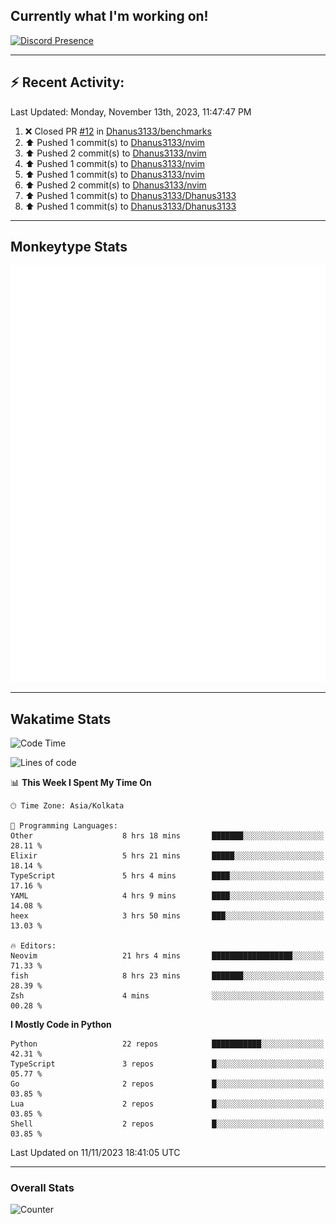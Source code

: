 ## Currently what I'm working on!
[![Discord Presence](https://lanyard.cnrad.dev/api/534981034400284712)](https://discord.com/users/534981034400284712)

---

## :zap: Recent Activity:
<!--RECENT_ACTIVITY:last_update-->
Last Updated: Monday, November 13th, 2023, 11:47:47 PM
<!--RECENT_ACTIVITY:last_update_end-->
<!--RECENT_ACTIVITY:start-->
1. ❌ Closed PR [#12](https://github.com/Dhanus3133/benchmarks/pull/12) in [Dhanus3133/benchmarks](https://github.com/Dhanus3133/benchmarks)<br>
2. ⬆️ Pushed 1 commit(s) to [Dhanus3133/nvim](https://github.com/Dhanus3133/nvim)<br>
3. ⬆️ Pushed 2 commit(s) to [Dhanus3133/nvim](https://github.com/Dhanus3133/nvim)<br>
4. ⬆️ Pushed 1 commit(s) to [Dhanus3133/nvim](https://github.com/Dhanus3133/nvim)<br>
5. ⬆️ Pushed 1 commit(s) to [Dhanus3133/nvim](https://github.com/Dhanus3133/nvim)<br>
6. ⬆️ Pushed 2 commit(s) to [Dhanus3133/nvim](https://github.com/Dhanus3133/nvim)<br>
7. ⬆️ Pushed 1 commit(s) to [Dhanus3133/Dhanus3133](https://github.com/Dhanus3133/Dhanus3133)<br>
8. ⬆️ Pushed 1 commit(s) to [Dhanus3133/Dhanus3133](https://github.com/Dhanus3133/Dhanus3133)<br>
<!--RECENT_ACTIVITY:end-->

---

## Monkeytype Stats
<a href="https://monkeytype.com/profile/dhanus">
  <img src="https://raw.githubusercontent.com/Dhanus3133/Dhanus3133/monkeytype/monkeytype-pb.svg" alt="Monkeytype Profile" />
</a>

---

## Wakatime Stats
<!--START_SECTION:waka-->
![Code Time](http://img.shields.io/badge/Code%20Time-1%2C349%20hrs%2042%20mins-blue)

![Lines of code](https://img.shields.io/badge/From%20Hello%20World%20I%27ve%20Written-4.7%20million%20lines%20of%20code-blue)

📊 **This Week I Spent My Time On** 

```text
🕑︎ Time Zone: Asia/Kolkata

💬 Programming Languages: 
Other                    8 hrs 18 mins       ███████░░░░░░░░░░░░░░░░░░   28.11 % 
Elixir                   5 hrs 21 mins       █████░░░░░░░░░░░░░░░░░░░░   18.14 % 
TypeScript               5 hrs 4 mins        ████░░░░░░░░░░░░░░░░░░░░░   17.16 % 
YAML                     4 hrs 9 mins        ████░░░░░░░░░░░░░░░░░░░░░   14.08 % 
heex                     3 hrs 50 mins       ███░░░░░░░░░░░░░░░░░░░░░░   13.03 % 

🔥 Editors: 
Neovim                   21 hrs 4 mins       ██████████████████░░░░░░░   71.33 % 
fish                     8 hrs 23 mins       ███████░░░░░░░░░░░░░░░░░░   28.39 % 
Zsh                      4 mins              ░░░░░░░░░░░░░░░░░░░░░░░░░   00.28 % 
```

**I Mostly Code in Python** 

```text
Python                   22 repos            ███████████░░░░░░░░░░░░░░   42.31 % 
TypeScript               3 repos             █░░░░░░░░░░░░░░░░░░░░░░░░   05.77 % 
Go                       2 repos             █░░░░░░░░░░░░░░░░░░░░░░░░   03.85 % 
Lua                      2 repos             █░░░░░░░░░░░░░░░░░░░░░░░░   03.85 % 
Shell                    2 repos             █░░░░░░░░░░░░░░░░░░░░░░░░   03.85 % 
```




 Last Updated on 11/11/2023 18:41:05 UTC
<!--END_SECTION:waka-->
---

### Overall Stats

<img src="https://moe-counter.glitch.me/get/@Dhanus3133?theme=asoul" alt="Counter" />
